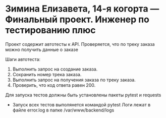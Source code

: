# Зимина Елизавета, 14-я когорта — Финальный проект. Инженер по тестированию плюс
Проект содержит автотесты к API. Проверяется, что по треку заказа можно получить данные о заказе

Шаги автотеста:
1. Выполнить запрос на создание заказа.
2. Сохранить номер трека заказа.
3. Выполнить запрос на получения заказа по треку заказа.
4. Проверить, что код ответа равен 200.

Для запуска тестов должны быть установлены пакеты pytest и requests
- Запуск всех тестов выполянется командой pytest
Логи лежат в файле error.log в папке /var/www/backend/logs
